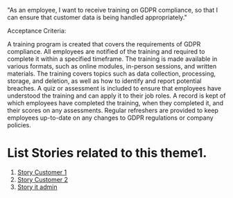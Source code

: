"As an employee, I want to receive training on GDPR compliance, so that I can ensure that customer data is being handled appropriately."

Acceptance Criteria:

A training program is created that covers the requirements of GDPR compliance.
All employees are notified of the training and required to complete it within a specified timeframe.
The training is made available in various formats, such as online modules, in-person sessions, and written materials.
The training covers topics such as data collection, processing, storage, and deletion, as well as how to identify and report potential breaches.
A quiz or assessment is included to ensure that employees have understood the training and can apply it to their job roles.
A record is kept of which employees have completed the training, when they completed it, and their scores on any assessments.
Regular refreshers are provided to keep employees up-to-date on any changes to GDPR regulations or company policies.


# List Stories related to this theme1. 
1. [Story Customer 1]("C:\Users\nicko\PycharmProjects\pythonProject\mywebclass-agile-docs\documentation\theme_1\initiatives\epics\stories\story_customer1.md")
2. [Story Customer 2]("C:\Users\nicko\PycharmProjects\pythonProject\mywebclass-agile-docs\documentation\theme_1\initiatives\epics\stories\story_customer2.md")
3. [Story it admin]("C:\Users\nicko\PycharmProjects\pythonProject\mywebclass-agile-docs\documentation\theme_1\initiatives\epics\stories\story_ITadmin.md")

